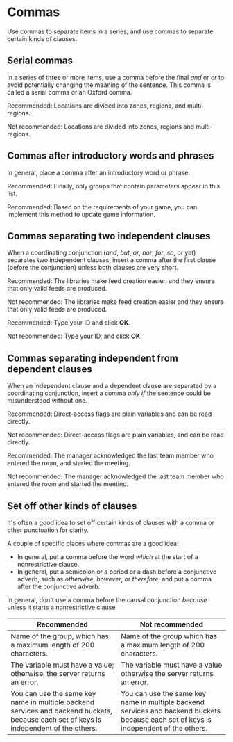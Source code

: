 # Commas  

Use commas to separate items in a series, and use commas to separate certain kinds of
clauses.

## Serial commas

In a series of three or more items, use a comma before the final *and* or
*or* to avoid potentially changing the meaning of the sentence. This comma is called a serial
comma or an Oxford comma.

Recommended: Locations are divided into
zones, regions, and multi-regions.

Not recommended: Locations are divided into
zones, regions and multi-regions.

## Commas after introductory words and phrases

In general, place a comma after an introductory word or phrase.

Recommended: Finally, only groups that
contain parameters appear in this list.

Recommended: Based on the requirements of
your game, you can implement this method to update game information.

## Commas separating two independent clauses

When a coordinating conjunction (*and*, *but*, *or*,
*nor*, *for*, *so*, or *yet*) separates two independent
clauses, insert a comma after the first clause (before the conjunction) unless
both clauses are very short.

Recommended: The libraries make
feed creation easier, and they ensure that only valid feeds are produced.

Not recommended: The libraries make
feed creation easier and they ensure that only valid feeds are produced.

Recommended: Type your ID and click **OK**.

Not recommended: Type your ID, and click
**OK**.

## Commas separating independent from dependent clauses

When an independent clause and a dependent clause are separated by a
coordinating conjunction, insert a comma *only if* the sentence could
be misunderstood without one.

Recommended: Direct-access flags are
plain variables and can be read directly.

Not recommended: Direct-access flags are
plain variables, and can be read directly.

Recommended: The manager acknowledged the
last team member who entered the room, and started the meeting.

Not recommended: The manager acknowledged
the last team member who entered the room and started the meeting.

## Set off other kinds of clauses

It's often a good idea to set off certain kinds of clauses with a comma or
other punctuation for clarity.

A couple of specific places where commas are a good idea:

* In general, put a comma before the word *which* at the start of a
  nonrestrictive clause.
* In general, put a semicolon or a period or a dash before a conjunctive
  adverb, such as *otherwise*, *however*, or *therefore*, and put a comma after
  the conjunctive adverb.

In general, don't use a comma before the causal conjunction *because* unless it starts a nonrestrictive clause.

| Recommended | Not recommended |
| --- | --- |
| Name of the group, which has a maximum length of 200 characters. | Name of the group which has a maximum length of 200 characters. |
| The variable must have a value; otherwise, the server returns an error. | The variable must have a value otherwise the server returns an error. |
| You can use the same key name in multiple backend services and backend buckets, because each set of keys is independent of the others. | You can use the same key name in multiple backend services and backend buckets because each set of keys is independent of the others. |

